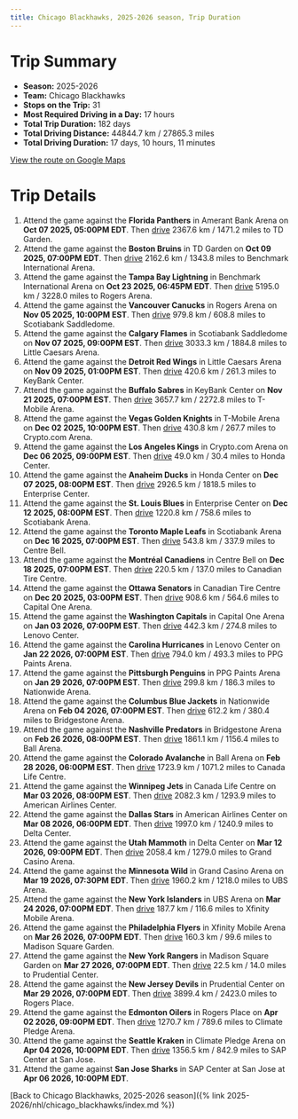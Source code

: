 ```yaml
---
title: Chicago Blackhawks, 2025-2026 season, Trip Duration
---
```


# Trip Summary
- **Season:** 2025-2026
- **Team:** Chicago Blackhawks
- **Stops on the Trip:** 31
- **Most Required Driving in a Day:** 17 hours
- **Total Trip Duration:** 182 days
- **Total Driving Distance:** 44844.7 km / 27865.3 miles
- **Total Driving Duration:** 17 days, 10 hours, 11 minutes

[View the route on Google Maps](https://www.google.com/maps/dir/Amerant+Bank+Arena+Florida/TD+Garden+Boston/Benchmark+International+Arena+Tampa+Bay/Rogers+Arena+Vancouver/Scotiabank+Saddledome+Calgary/Little+Caesars+Arena+Detroit/KeyBank+Center+Buffalo/T-Mobile+Arena+Vegas/Crypto.com+Arena+Los+Angeles/Honda+Center+Anaheim/Enterprise+Center+St.+Louis/Scotiabank+Arena+Toronto/Centre+Bell+Montréal/Canadian+Tire+Centre+Ottawa/Capital+One+Arena+Washington/Lenovo+Center+Carolina/PPG+Paints+Arena+Pittsburgh/Nationwide+Arena+Columbus/Bridgestone+Arena+Nashville/Ball+Arena+Colorado/Canada+Life+Centre+Winnipeg/American+Airlines+Center+Dallas/Delta+Center+Utah/Grand+Casino+Arena+Minnesota/UBS+Arena+New+York/Xfinity+Mobile+Arena+Philadelphia/Madison+Square+Garden+New+York/Prudential+Center+New+Jersey/Rogers+Place+Edmonton/Climate+Pledge+Arena+Seattle/SAP+Center+at+San+Jose+San+Jose)

# Trip Details
1. Attend the game against the **Florida Panthers** in Amerant Bank Arena on **Oct 07 2025, 05:00PM EDT**. Then [drive](https://www.google.com/maps/dir/Amerant+Bank+Arena+Florida/TD+Garden+Boston) 2367.6 km / 1471.2 miles to TD Garden.
2. Attend the game against the **Boston Bruins** in TD Garden on **Oct 09 2025, 07:00PM EDT**. Then [drive](https://www.google.com/maps/dir/TD+Garden+Boston/Benchmark+International+Arena+Tampa+Bay) 2162.6 km / 1343.8 miles to Benchmark International Arena.
3. Attend the game against the **Tampa Bay Lightning** in Benchmark International Arena on **Oct 23 2025, 06:45PM EDT**. Then [drive](https://www.google.com/maps/dir/Benchmark+International+Arena+Tampa+Bay/Rogers+Arena+Vancouver) 5195.0 km / 3228.0 miles to Rogers Arena.
4. Attend the game against the **Vancouver Canucks** in Rogers Arena on **Nov 05 2025, 10:00PM EST**. Then [drive](https://www.google.com/maps/dir/Rogers+Arena+Vancouver/Scotiabank+Saddledome+Calgary) 979.8 km / 608.8 miles to Scotiabank Saddledome.
5. Attend the game against the **Calgary Flames** in Scotiabank Saddledome on **Nov 07 2025, 09:00PM EST**. Then [drive](https://www.google.com/maps/dir/Scotiabank+Saddledome+Calgary/Little+Caesars+Arena+Detroit) 3033.3 km / 1884.8 miles to Little Caesars Arena.
6. Attend the game against the **Detroit Red Wings** in Little Caesars Arena on **Nov 09 2025, 01:00PM EST**. Then [drive](https://www.google.com/maps/dir/Little+Caesars+Arena+Detroit/KeyBank+Center+Buffalo) 420.6 km / 261.3 miles to KeyBank Center.
7. Attend the game against the **Buffalo Sabres** in KeyBank Center on **Nov 21 2025, 07:00PM EST**. Then [drive](https://www.google.com/maps/dir/KeyBank+Center+Buffalo/T-Mobile+Arena+Vegas) 3657.7 km / 2272.8 miles to T-Mobile Arena.
8. Attend the game against the **Vegas Golden Knights** in T-Mobile Arena on **Dec 02 2025, 10:00PM EST**. Then [drive](https://www.google.com/maps/dir/T-Mobile+Arena+Vegas/Crypto.com+Arena+Los+Angeles) 430.8 km / 267.7 miles to Crypto.com Arena.
9. Attend the game against the **Los Angeles Kings** in Crypto.com Arena on **Dec 06 2025, 09:00PM EST**. Then [drive](https://www.google.com/maps/dir/Crypto.com+Arena+Los+Angeles/Honda+Center+Anaheim) 49.0 km / 30.4 miles to Honda Center.
10. Attend the game against the **Anaheim Ducks** in Honda Center on **Dec 07 2025, 08:00PM EST**. Then [drive](https://www.google.com/maps/dir/Honda+Center+Anaheim/Enterprise+Center+St.+Louis) 2926.5 km / 1818.5 miles to Enterprise Center.
11. Attend the game against the **St. Louis Blues** in Enterprise Center on **Dec 12 2025, 08:00PM EST**. Then [drive](https://www.google.com/maps/dir/Enterprise+Center+St.+Louis/Scotiabank+Arena+Toronto) 1220.8 km / 758.6 miles to Scotiabank Arena.
12. Attend the game against the **Toronto Maple Leafs** in Scotiabank Arena on **Dec 16 2025, 07:00PM EST**. Then [drive](https://www.google.com/maps/dir/Scotiabank+Arena+Toronto/Centre+Bell+Montréal) 543.8 km / 337.9 miles to Centre Bell.
13. Attend the game against the **Montréal Canadiens** in Centre Bell on **Dec 18 2025, 07:00PM EST**. Then [drive](https://www.google.com/maps/dir/Centre+Bell+Montréal/Canadian+Tire+Centre+Ottawa) 220.5 km / 137.0 miles to Canadian Tire Centre.
14. Attend the game against the **Ottawa Senators** in Canadian Tire Centre on **Dec 20 2025, 03:00PM EST**. Then [drive](https://www.google.com/maps/dir/Canadian+Tire+Centre+Ottawa/Capital+One+Arena+Washington) 908.6 km / 564.6 miles to Capital One Arena.
15. Attend the game against the **Washington Capitals** in Capital One Arena on **Jan 03 2026, 07:00PM EST**. Then [drive](https://www.google.com/maps/dir/Capital+One+Arena+Washington/Lenovo+Center+Carolina) 442.3 km / 274.8 miles to Lenovo Center.
16. Attend the game against the **Carolina Hurricanes** in Lenovo Center on **Jan 22 2026, 07:00PM EST**. Then [drive](https://www.google.com/maps/dir/Lenovo+Center+Carolina/PPG+Paints+Arena+Pittsburgh) 794.0 km / 493.3 miles to PPG Paints Arena.
17. Attend the game against the **Pittsburgh Penguins** in PPG Paints Arena on **Jan 29 2026, 07:00PM EST**. Then [drive](https://www.google.com/maps/dir/PPG+Paints+Arena+Pittsburgh/Nationwide+Arena+Columbus) 299.8 km / 186.3 miles to Nationwide Arena.
18. Attend the game against the **Columbus Blue Jackets** in Nationwide Arena on **Feb 04 2026, 07:00PM EST**. Then [drive](https://www.google.com/maps/dir/Nationwide+Arena+Columbus/Bridgestone+Arena+Nashville) 612.2 km / 380.4 miles to Bridgestone Arena.
19. Attend the game against the **Nashville Predators** in Bridgestone Arena on **Feb 26 2026, 08:00PM EST**. Then [drive](https://www.google.com/maps/dir/Bridgestone+Arena+Nashville/Ball+Arena+Colorado) 1861.1 km / 1156.4 miles to Ball Arena.
20. Attend the game against the **Colorado Avalanche** in Ball Arena on **Feb 28 2026, 06:00PM EST**. Then [drive](https://www.google.com/maps/dir/Ball+Arena+Colorado/Canada+Life+Centre+Winnipeg) 1723.9 km / 1071.2 miles to Canada Life Centre.
21. Attend the game against the **Winnipeg Jets** in Canada Life Centre on **Mar 03 2026, 08:00PM EST**. Then [drive](https://www.google.com/maps/dir/Canada+Life+Centre+Winnipeg/American+Airlines+Center+Dallas) 2082.3 km / 1293.9 miles to American Airlines Center.
22. Attend the game against the **Dallas Stars** in American Airlines Center on **Mar 08 2026, 06:00PM EDT**. Then [drive](https://www.google.com/maps/dir/American+Airlines+Center+Dallas/Delta+Center+Utah) 1997.0 km / 1240.9 miles to Delta Center.
23. Attend the game against the **Utah Mammoth** in Delta Center on **Mar 12 2026, 09:00PM EDT**. Then [drive](https://www.google.com/maps/dir/Delta+Center+Utah/Grand+Casino+Arena+Minnesota) 2058.4 km / 1279.0 miles to Grand Casino Arena.
24. Attend the game against the **Minnesota Wild** in Grand Casino Arena on **Mar 19 2026, 07:30PM EDT**. Then [drive](https://www.google.com/maps/dir/Grand+Casino+Arena+Minnesota/UBS+Arena+New+York) 1960.2 km / 1218.0 miles to UBS Arena.
25. Attend the game against the **New York Islanders** in UBS Arena on **Mar 24 2026, 07:00PM EDT**. Then [drive](https://www.google.com/maps/dir/UBS+Arena+New+York/Xfinity+Mobile+Arena+Philadelphia) 187.7 km / 116.6 miles to Xfinity Mobile Arena.
26. Attend the game against the **Philadelphia Flyers** in Xfinity Mobile Arena on **Mar 26 2026, 07:00PM EDT**. Then [drive](https://www.google.com/maps/dir/Xfinity+Mobile+Arena+Philadelphia/Madison+Square+Garden+New+York) 160.3 km / 99.6 miles to Madison Square Garden.
27. Attend the game against the **New York Rangers** in Madison Square Garden on **Mar 27 2026, 07:00PM EDT**. Then [drive](https://www.google.com/maps/dir/Madison+Square+Garden+New+York/Prudential+Center+New+Jersey) 22.5 km / 14.0 miles to Prudential Center.
28. Attend the game against the **New Jersey Devils** in Prudential Center on **Mar 29 2026, 07:00PM EDT**. Then [drive](https://www.google.com/maps/dir/Prudential+Center+New+Jersey/Rogers+Place+Edmonton) 3899.4 km / 2423.0 miles to Rogers Place.
29. Attend the game against the **Edmonton Oilers** in Rogers Place on **Apr 02 2026, 09:00PM EDT**. Then [drive](https://www.google.com/maps/dir/Rogers+Place+Edmonton/Climate+Pledge+Arena+Seattle) 1270.7 km / 789.6 miles to Climate Pledge Arena.
30. Attend the game against the **Seattle Kraken** in Climate Pledge Arena on **Apr 04 2026, 10:00PM EDT**. Then [drive](https://www.google.com/maps/dir/Climate+Pledge+Arena+Seattle/SAP+Center+at+San+Jose+San+Jose) 1356.5 km / 842.9 miles to SAP Center at San Jose.
31. Attend the game against **San Jose Sharks** in SAP Center at San Jose at **Apr 06 2026, 10:00PM EDT**.

[Back to Chicago Blackhawks, 2025-2026 season]({% link 2025-2026/nhl/chicago_blackhawks/index.md %})
